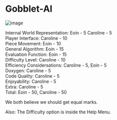 # Gobblet-AI

![image](https://user-images.githubusercontent.com/55298913/211919662-59ac0452-d758-4200-a896-9b3e7c96a898.png)

Internal World Representation: Eoin - 5 Caroline - 5  
Player Interface: Caroline - 10  
Piece Movement: Eoin - 10  
General Algorithm: Eoin - 15  
Evaluation Function: Eoin - 15  
Difficulty Level: Caroline - 10  
Efficiency Considersations: Caroline - 5, Eoin - 5  
Doxygen: Caroline - 5  
Code Quality: Caroline - 5  
Enjoyability: Caroline - 5  
Extra: Caroline - 5  
Total: Eoin - 50, Caroline - 50  

We both believe we should get equal marks.

Also: The Difficulty option is inside the Help Menu.  
